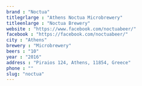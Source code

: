 ```yaml
---
brand : "Noctua"
titlegrlarge : "Athens Noctua Microbrewery"
titleenlarge : "Noctua Brewery"
website : "https://www.facebook.com/noctuabeer/"
facebook : "https://facebook.com/noctuabeer/"
city : "Athens"
brewery : "Microbrewery"
beers : "10"
year : "2016"
address : "Piraios 124, Athens, 11854, Greece"
phone : ""
slug: "noctua"
---
```

